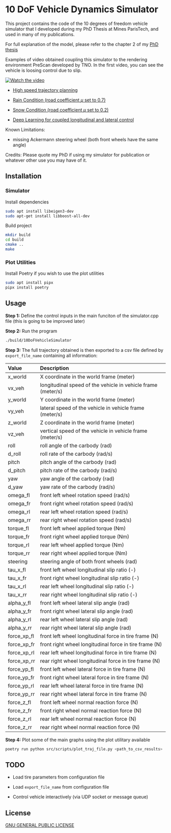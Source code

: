# 10 DoF Vehicle Dynamics Simulator

This project contains the code of the 10 degrees of freedom vehicle simulator that I developed during my PhD Thesis at Mines ParisTech, and used in many of my publications.

For full explanation of the model, please refer to the chapter 2 of my [PhD thesis](http://www.theses.fr/2018PSLEM025)

Examples of video obtained coupling this simulator to the rendering environment PreScan developed by TNO. In the first video, you can see the vehicle is loosing control due to slip.

[![Watch the video](https://img.youtube.com/vi/BRpmdIxTz-0/hqdefault.jpg)](https://www.youtube.com/watch?v=BRpmdIxTz-0)

- [High speed trajectory planning](https://www.youtube.com/watch?v=BRpmdIxTz-0&feature=youtu.be)

- [Rain Condition (road coefficient $\mu$ set to 0.7)](https://www.youtube.com/watch?v=6LFNhpcmssY)

- [Snow Condition (road coefficient $\mu$ set to 0.2)](https://www.youtube.com/watch?v=qUT5sFY_RE4)

- [Deep Learning for coupled longitudinal and lateral control](https://www.youtube.com/watch?v=yyWy1uavlXs)

Known Limitations:

- missing Ackermann steering wheel (both front wheels have the same angle)

Credits:
Please quote my PhD if using my simulator for publication or whatever other use you may have of it.

## Installation

### Simulator

Install dependencies

```bash
sudo apt install libeigen3-dev
sudo apt-get install libboost-all-dev
```

Build project

```bash
mkdir build
cd build
cmake ..
make
```

### Plot Utilities

Install Poetry if you wish to use the plot utilities

```bash
sudo apt install pipx
pipx install poetry
```

## Usage

**Step 1:**
Define the control inputs in the main funciton of the simulator.cpp file (this is going to be improved later)

**Step 2:**
Run the program

```bash
./build/10DoFVehicleSimulator
```

**Step 3:**
The full trajectory obtained is then exported to a csv file defined by `export_file_name` containing all information:

| Value | Description |
| :--------------- |:---------------|
| x_world | X coordinate in the world frame (meter) |
| vx_veh | longitudinal speed of the vehicle in vehicle frame (meter/s) |
| y_world | Y coordinate in the world frame (meter) |
| vy_veh | lateral speed of the vehicle in vehicle frame (meter/s) |
| z_world | Z coordinate in the world frame (meter) |
| vz_veh | vertical speed of the vehicle in vehicle frame (meter/s) |
| roll | roll angle of the carbody (rad) |
| d_roll | roll rate of the carbody (rad/s) |
| pitch | pitch angle of the carbody (rad) |
| d_pitch | pitch rate of the carbody (rad/s) |
| yaw | yaw angle of the carbody (rad) |
| d_yaw | yaw rate of the carbody (rad/s) |
| omega_fl | front left wheel rotation speed (rad/s) |
| omega_fr | front right wheel rotation speed (rad/s) |
| omega_rl | rear left wheel rotation speed (rad/s) |
| omega_rr | rear right wheel rotation speed (rad/s) |
| torque_fl | front left wheel applied torque (Nm) |
| torque_fr | front right wheel applied torque (Nm) |
| torque_rl | rear left wheel applied torque (Nm) |
| torque_rr | rear right wheel applied torque (Nm) |
| steering | steering angle of both front wheels (rad) |
| tau_x_fl | front left wheel longitudinal slip ratio (-) |
| tau_x_fr | front right wheel longitudinal slip ratio (-) |
| tau_x_rl | rear left wheel longitudinal slip ratio (-) |
| tau_x_rr | rear right wheel longitudinal slip ratio (-) |
| alpha_y_fl | front left wheel lateral slip angle (rad) |
| alpha_y_fr | front right wheel lateral slip angle (rad) |
| alpha_y_rl | rear left wheel lateral slip angle (rad) |
| alpha_y_rr | rear right wheel lateral slip angle (rad) |
| force_xp_fl | front left wheel longitudinal force in tire frame (N) |
| force_xp_fr | front right wheel longitudinal force in tire frame (N) |
| force_xp_rl | rear left wheel longitudinal force in tire frame (N) |
| force_xp_rr | rear right wheel longitudinal force in tire frame (N) |
| force_yp_fl | front left wheel lateral force in tire frame (N) |
| force_yp_fr | front right wheel lateral force in tire frame (N) |
| force_yp_rl | rear left wheel lateral force in tire frame (N) |
| force_yp_rr | rear right wheel lateral force in tire frame (N) |
| force_z_fl | front left wheel normal reaction force (N) |
| force_z_fr | front right wheel normal reaction force (N) |
| force_z_rl | rear left wheel normal reaction force (N) |
| force_z_rr | rear right wheel normal reaction force (N) |

**Step 4:**
Plot some of the main graphs using the plot utilitary available

```bash
poetry run python src/scripts/plot_traj_file.py <path_to_csv_results> 
```

## TODO

- Load tire parameters from configuration file

- Load `export_file_name` from configuration file

- Control vehicle interactively (via UDP socket or message queue)

## License

[GNU GENERAL PUBLIC LICENSE](https://www.gnu.org/licenses/gpl-3.0.html)
